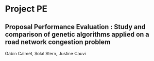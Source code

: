 # Project PE
## Proposal Performance Evaluation : Study and comparison of genetic algorithms applied on a road network congestion problem

Gabin Calmet, Solal Stern, Justine Cauvi
